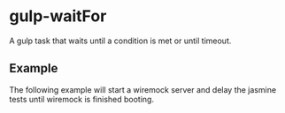 gulp-waitFor
=========

A gulp task that waits until a condition is met or until timeout.

## Example

The following example will start a wiremock server and delay the jasmine tests until wiremock is finished booting.
